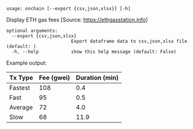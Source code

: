 ```
usage: onchain [--export {csv,json,xlsx}] [-h]
```

Display ETH gas fees [Source: https://ethgasstation.info]

```
optional arguments:
  --export {csv,json,xlsx}
                        Export dataframe data to csv,json,xlsx file (default: )
  -h, --help            show this help message (default: False)
```

Example output:

| Tx Type | Fee (gwei) | Duration (min) |
| ------- | ---------- | -------------- |
| Fastest | 108        | 0.4            |
| Fast    | 95         | 0.5            |
| Average | 72         | 4.0            |
| Slow    | 68         | 11.9           |
